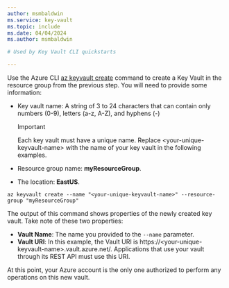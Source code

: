 ```yaml
---
author: msmbaldwin
ms.service: key-vault
ms.topic: include
ms.date: 04/04/2024
ms.author: msmbaldwin

# Used by Key Vault CLI quickstarts

---
```


Use the Azure CLI [az keyvault create](/cli/azure/keyvault#az-keyvault-create) command to create a Key Vault in the resource group from the previous step. You will need to provide some information:

- Key vault name: A string of 3 to 24 characters that can contain only numbers (0-9), letters (a-z, A-Z), and hyphens (-)

  > [!Important]
  > Each key vault must have a unique name. Replace \<your-unique-keyvault-name\> with the name of your key vault in the following examples.

- Resource group name: **myResourceGroup**.
- The location: **EastUS**.

```azurecli
az keyvault create --name "<your-unique-keyvault-name>" --resource-group "myResourceGroup"
```

The output of this command shows properties of the newly created key vault. Take note of these two properties:

- **Vault Name**: The name you provided to the `--name` parameter.
- **Vault URI**: In this example, the Vault URI is https://&lt;your-unique-keyvault-name&gt;.vault.azure.net/. Applications that use your vault through its REST API must use this URI.

At this point, your Azure account is the only one authorized to perform any operations on this new vault.
